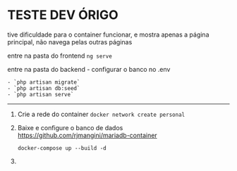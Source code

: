 # TESTE DEV ÓRIGO

tive dificuldade para o container funcionar, e mostra apenas a página principal, não navega pelas outras páginas

entre na pasta do frontend
`ng serve`

entre na pasta do backend - configurar o banco no .env

    - `php artisan migrate`
    - `php artisan db:seed`
    - `php artisan serve`

---

1. Crie a rede do container
   `docker network create personal`

2. Baixe e configure o banco de dados
   https://github.com/rjmangini/mariadb-container

   `docker-compose up --build -d`

3.
